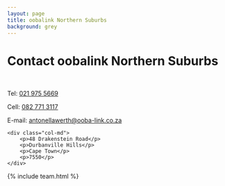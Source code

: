 ```yaml
---
layout: page
title: oobalink Northern Suburbs
background: grey
---
```

<div class="col-lg-12 text-center">
	<h1 class="section-heading text-uppercase">Contact oobalink Northern Suburbs</h1>
</div>

<br>

<div class="container contact-us">
  <div class="row">

  <div class="col-md">
		<p>Tel: <a href="tel:++27219755669">021 975 5669</a></p>
		<p>Cell: <a href="tel:+27836472978">082 771 3117</a></p>
		<p>E-mail: <a href="franco@werth.co.za?subject=Mail from evo Website">antonellawerth@ooba-link.co.za</a></p>
    </div>

    <div class="col-md">
		<p>48 Drakenstein Road</p>
		<p>Durbanville Hills</p>
		<p>Cape Town</p>
		<p>7550</p>
    </div>
    
  </div>
</div>

{% include team.html %}

<br>

